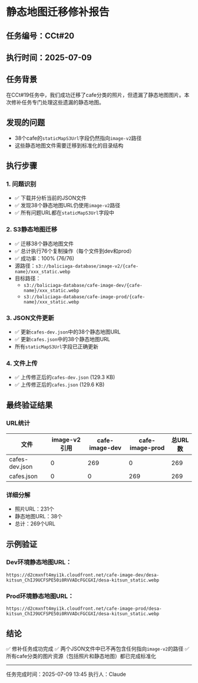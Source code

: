 # 静态地图迁移修补报告

## 任务编号：CCt#20
## 执行时间：2025-07-09

## 任务背景
在CCt#19任务中，我们成功迁移了cafe分类的照片，但遗漏了静态地图图片。本次修补任务专门处理这些遗漏的静态地图。

## 发现的问题
- 38个cafe的`staticMapS3Url`字段仍然指向`image-v2`路径
- 这些静态地图文件需要迁移到标准化的目录结构

## 执行步骤

### 1. 问题识别
- ✅ 下载并分析当前的JSON文件
- ✅ 发现38个静态地图URL仍使用`image-v2`路径
- ✅ 所有问题URL都在`staticMapS3Url`字段中

### 2. S3静态地图迁移
- ✅ 迁移38个静态地图文件
- ✅ 总计执行76个复制操作（每个文件到dev和prod）
- ✅ 成功率：100% (76/76)
- 源路径：`s3://baliciaga-database/image-v2/{cafe-name}/xxx_static.webp`
- 目标路径：
  - `s3://baliciaga-database/cafe-image-dev/{cafe-name}/xxx_static.webp`
  - `s3://baliciaga-database/cafe-image-prod/{cafe-name}/xxx_static.webp`

### 3. JSON文件更新
- ✅ 更新`cafes-dev.json`中的38个静态地图URL
- ✅ 更新`cafes.json`中的38个静态地图URL
- 所有`staticMapS3Url`字段已正确更新

### 4. 文件上传
- ✅ 上传修正后的`cafes-dev.json` (129.3 KB)
- ✅ 上传修正后的`cafes.json` (129.6 KB)

## 最终验证结果

### URL统计
| 文件 | image-v2引用 | cafe-image-dev | cafe-image-prod | 总URL数 |
|------|-------------|----------------|-----------------|---------|
| cafes-dev.json | 0 | 269 | 0 | 269 |
| cafes.json | 0 | 0 | 269 | 269 |

### 详细分解
- 照片URL：231个
- 静态地图URL：38个
- 总计：269个URL

## 示例验证

### Dev环境静态地图URL：
```
https://d2cmxnft4myi1k.cloudfront.net/cafe-image-dev/desa-kitsun_ChIJ9UCFSPE50i0RVVADcFGCGXI/desa-kitsun_static.webp
```

### Prod环境静态地图URL：
```
https://d2cmxnft4myi1k.cloudfront.net/cafe-image-prod/desa-kitsun_ChIJ9UCFSPE50i0RVVADcFGCGXI/desa-kitsun_static.webp
```

## 结论
✅ 修补任务成功完成
✅ 两个JSON文件中已不再包含任何指向`image-v2`的路径
✅ 所有cafe分类的图片资源（包括照片和静态地图）都已完成标准化

---
任务完成时间：2025-07-09 13:45
执行人：Claude